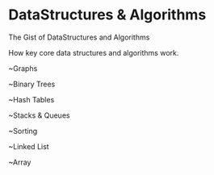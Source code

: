 # DataStructures & Algorithms
 The Gist of DataStructures and Algorithms
 
How key core data structures and algorithms work.

~Graphs

~Binary Trees 

~Hash Tables 

~Stacks & Queues

~Sorting

~Linked List 

~Array
